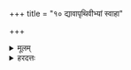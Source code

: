 +++
title = "१० द्यावापृथिवीभ्यां स्वाहा"

+++
<details><summary>मूलम्</summary>

द्यावा॑पृथि॒वीभ्या॒ꣳ॒ स्वाहा॑ ।  
</details>
<details><summary>हरदत्तः</summary>

द्यावापृथिवीभ्यामिति ॥ द्याव्यपृथिव्यौ प्रसिद्धे ॥
</details>